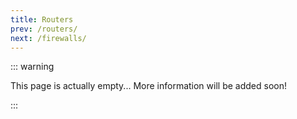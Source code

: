 ```yaml
---
title: Routers
prev: /routers/
next: /firewalls/
---
```


::: warning

This page is actually empty... More information will be added soon!

:::
